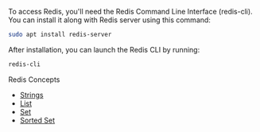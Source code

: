 To access Redis, you'll need the Redis Command Line Interface (redis-cli). You can install it along with Redis server using this command:
```bash
sudo apt install redis-server
```

After installation, you can launch the Redis CLI by running:
```bash
redis-cli
```

Redis Concepts
* [Strings](./redis/string.md)
* [List](./redis/list.md)
* [Set](./redis/set.md)
* [Sorted Set](./redis/sorted-set.md)
